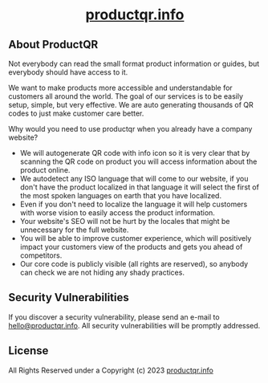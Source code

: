 <h1 align="center"><a href="https://productqr.info/" target="_blank">productqr.info</a></h1>

## About ProductQR

Not everybody can read the small format product information or guides, but everybody should have access to it.

We want to make products more accessible and understandable for customers all around the world. The goal of our services is to be easily setup, simple, but very effective. We are auto generating thousands of QR codes to just make customer care better.

Why would you need to use productqr when you already have a company website?

<ul>
    <li>We will autogenerate QR code with info icon so it is very clear that by scanning the QR code on product you will access information about the product online.</li>
    <li>We autodetect any ISO language that will come to our website, if you don't have the product localized in that language it will select the first of the most spoken languages on earth that you have localized.</li>
    <li>Even if you don't need to localize the language it will help customers with worse vision to easily access the product information.</li>
    <li>Your website's SEO will not be hurt by the locales that might be unnecessary for the full website.</li>
    <li>You will be able to improve customer experience, which will positively impact your customers view of the products and gets you ahead of competitors.</li>
    <li>Our core code is publicly visible (all rights are reserved), so anybody can check we are not hiding any shady practices.</li>
</ul>

## Security Vulnerabilities

If you discover a security vulnerability, please send an e-mail to [hello@productqr.info](mailto:hello@productqr.info). All security vulnerabilities will be promptly addressed.

## License

All Rights Reserved under a Copyright (c) 2023 <a href="https://productqr.info/" target="_blank">productqr.info</a>
